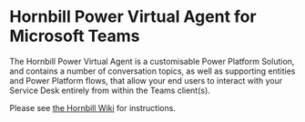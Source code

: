 # Hornbill Power Virtual Agent for Microsoft Teams

The Hornbill Power Virtual Agent is a customisable Power Platform Solution, and contains a number of conversation topics, as well as supporting entities and Power Platform flows, that allow your end users to interact with your Service Desk entirely from within the Teams client(s).

Please see [the Hornbill Wiki](https://wiki.hornbill.com/index.php?title=Teams_Power_Virtual_Agent) for instructions.
